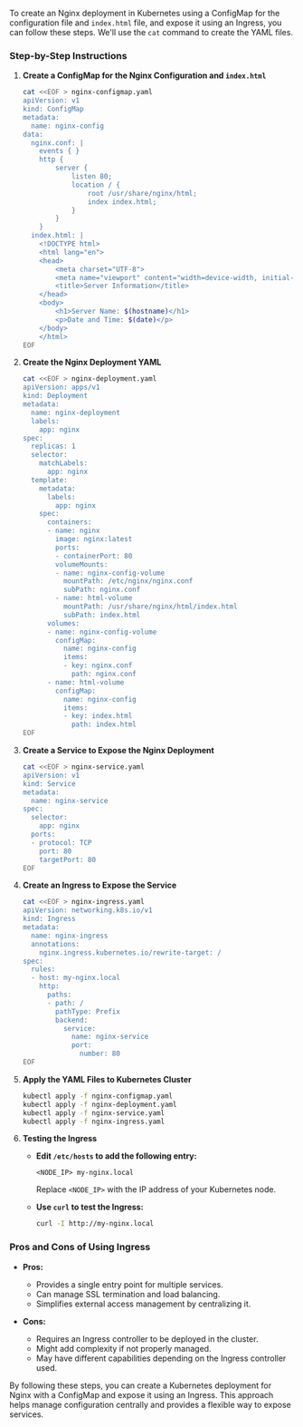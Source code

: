 To create an Nginx deployment in Kubernetes using a ConfigMap for the configuration file and `index.html` file, and expose it using an Ingress, you can follow these steps. We'll use the `cat` command to create the YAML files.

### Step-by-Step Instructions

1. **Create a ConfigMap for the Nginx Configuration and `index.html`**

   ```bash
   cat <<EOF > nginx-configmap.yaml
   apiVersion: v1
   kind: ConfigMap
   metadata:
     name: nginx-config
   data:
     nginx.conf: |
       events { }
       http {
           server {
               listen 80;
               location / {
                   root /usr/share/nginx/html;
                   index index.html;
               }
           }
       }
     index.html: |
       <!DOCTYPE html>
       <html lang="en">
       <head>
           <meta charset="UTF-8">
           <meta name="viewport" content="width=device-width, initial-scale=1.0">
           <title>Server Information</title>
       </head>
       <body>
           <h1>Server Name: $(hostname)</h1>
           <p>Date and Time: $(date)</p>
       </body>
       </html>
   EOF
   ```

2. **Create the Nginx Deployment YAML**

   ```bash
   cat <<EOF > nginx-deployment.yaml
   apiVersion: apps/v1
   kind: Deployment
   metadata:
     name: nginx-deployment
     labels:
       app: nginx
   spec:
     replicas: 1
     selector:
       matchLabels:
         app: nginx
     template:
       metadata:
         labels:
           app: nginx
       spec:
         containers:
         - name: nginx
           image: nginx:latest
           ports:
           - containerPort: 80
           volumeMounts:
           - name: nginx-config-volume
             mountPath: /etc/nginx/nginx.conf
             subPath: nginx.conf
           - name: html-volume
             mountPath: /usr/share/nginx/html/index.html
             subPath: index.html
         volumes:
         - name: nginx-config-volume
           configMap:
             name: nginx-config
             items:
             - key: nginx.conf
               path: nginx.conf
         - name: html-volume
           configMap:
             name: nginx-config
             items:
             - key: index.html
               path: index.html
   EOF
   ```

3. **Create a Service to Expose the Nginx Deployment**

   ```bash
   cat <<EOF > nginx-service.yaml
   apiVersion: v1
   kind: Service
   metadata:
     name: nginx-service
   spec:
     selector:
       app: nginx
     ports:
     - protocol: TCP
       port: 80
       targetPort: 80
   EOF
   ```

4. **Create an Ingress to Expose the Service**

   ```bash
   cat <<EOF > nginx-ingress.yaml
   apiVersion: networking.k8s.io/v1
   kind: Ingress
   metadata:
     name: nginx-ingress
     annotations:
       nginx.ingress.kubernetes.io/rewrite-target: /
   spec:
     rules:
     - host: my-nginx.local
       http:
         paths:
         - path: /
           pathType: Prefix
           backend:
             service:
               name: nginx-service
               port:
                 number: 80
   EOF
   ```

5. **Apply the YAML Files to Kubernetes Cluster**

   ```bash
   kubectl apply -f nginx-configmap.yaml
   kubectl apply -f nginx-deployment.yaml
   kubectl apply -f nginx-service.yaml
   kubectl apply -f nginx-ingress.yaml
   ```

6. **Testing the Ingress**

   - **Edit `/etc/hosts` to add the following entry:**

     ```plaintext
     <NODE_IP> my-nginx.local
     ```

     Replace `<NODE_IP>` with the IP address of your Kubernetes node.

   - **Use `curl` to test the Ingress:**

     ```bash
     curl -I http://my-nginx.local
     ```

### Pros and Cons of Using Ingress

- **Pros:**
  - Provides a single entry point for multiple services.
  - Can manage SSL termination and load balancing.
  - Simplifies external access management by centralizing it.

- **Cons:**
  - Requires an Ingress controller to be deployed in the cluster.
  - Might add complexity if not properly managed.
  - May have different capabilities depending on the Ingress controller used.

By following these steps, you can create a Kubernetes deployment for Nginx with a ConfigMap and expose it using an Ingress. This approach helps manage configuration centrally and provides a flexible way to expose services.
